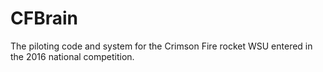 # CFBrain
The piloting code and system for the Crimson Fire rocket WSU entered in the 2016 national competition.
